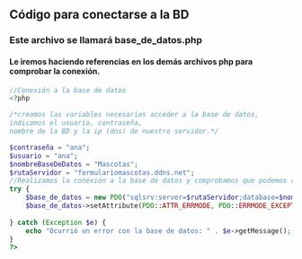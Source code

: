 ## Código para conectarse a la BD
### Este archivo se llamará base_de_datos.php
#### Le iremos haciendo referencias en los demás archivos php para comprobar la conexión.
``` php
//Conexión a la base de datos
<?php

/*creamos las variables necesarias acceder a la base de datos, 
indicamos el usuario, contraseña, 
nombre de la BD y la ip (dns) de nuestro servidor.*/

$contraseña = "ana";
$usuario = "ana";
$nombreBaseDeDatos = "Mascotas";
$rutaServidor = "formulariomascotas.ddns.net"; 
//Realizamos la conexión a la base de datos y comprobamos que podemos conectarnos, Si todo sale bien establecemos la conexión con los datos indicados y si algo fallasalta un error
try {
    $base_de_datos = new PDO("sqlsrv:server=$rutaServidor;database=$nombreBaseDeDatos", $usuario, $contraseña);
    $base_de_datos->setAttribute(PDO::ATTR_ERRMODE, PDO::ERRMODE_EXCEPTION);
    
} catch (Exception $e) {
    echo "Ocurrió un error con la base de datos: " . $e->getMessage();
}
?>
```

